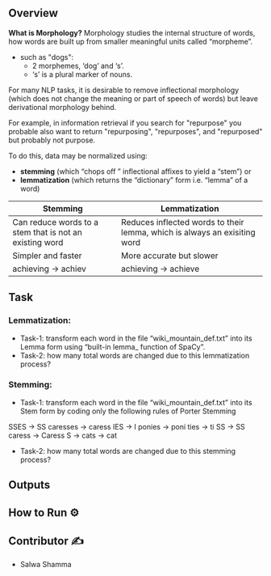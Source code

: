 
## Overview 

**What is Morphology?**
Morphology studies the internal structure of words, how words are built up from smaller meaningful units called “morpheme”.
- such as  "dogs":
  - 2 morphemes, ‘dog’ and ‘s’.
  - ‘s’ is a plural marker of nouns.

For many NLP tasks, it is desirable to remove inflectional morphology (which does not change the meaning or part of speech of words) but leave derivational morphology behind.
 
For example, in information retrieval if you search for "repurpose" you probable 
also want to return "repurposing", "repurposes", and "repurposed" but probably not purpose.

To do this, data may be normalized using:
- **stemming** (which “chops off ” inflectional affixes to yield a “stem”) or
- **lemmatization** (which returns the “dictionary” form i.e. “lemma” of a word)

<table>
  <thead>
    <tr>
      <th>Stemming</th>
      <th>Lemmatization</th>
    </tr>
  </thead>
  <tbody>
    <tr>
      <td>Can reduce words to a stem that is not an existing word</td>
      <td>Reduces inflected words to their lemma, which is always an exisiting word</td>
    </tr>
     <tr>
      <td>Simpler and faster</td>
      <td>More accurate but slower</td>
     </tr>
     <tr>
      <td>achieving -> achiev</td>
      <td>achieving -> achieve</td>
    </tr>
  </tbody>
</table>

## Task

### Lemmatization:
- Task-1: transform each word in the file “wiki_mountain_def.txt” into its Lemma form using “built-in lemma_ function of SpaCy”.
- Task-2: how many total words are changed due to this lemmatization process?
 
### Stemming:
- Task-1: transform each word in the file “wiki_mountain_def.txt” into its Stem form 
by coding  only the following rules of Porter Stemming

SSES -> SS   caresses -> caress
IES -> I     ponies -> poni
ties -> ti   SS -> SS
caress ->    Caress S -> 
cats -> cat

- Task-2: how many total words are changed due to this stemming process?

## Outputs

## How to Run ⚙️

## Contributor ✍️
- Salwa Shamma
